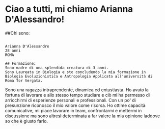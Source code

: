 # Ciao a tutti, mi chiamo Arianna D'Alessandro!

##Chi sono:
```

Arianna D'Alessandro
28 anni
ROMA
```


```
## Formazione:
Sono madre di una splendida creatura di 3 anni.
Sono Laureata in Biologia e sto concludendo la mia formazione in Biologia Evoluzionistica e Antropologia Applicata all'università di Roma Tor Vergata.
```

Sono una ragazza intraprendente, dinamica ed entustiasta. Ho avuto la fortuna di lavorare e allo stesso tempo studiare e ciò mi ha permesso di arricchirmi di esperienze personali e professionali.
Con un po' di presunzione riconosco il mio valore come risorsa.
Ho ottime capacità comunicative, mi piace lavorare in team, confrontarmi e mettermi in discussione ma sono altresì determinata a far valere la mia opinione laddove so che è giusto farlo.
